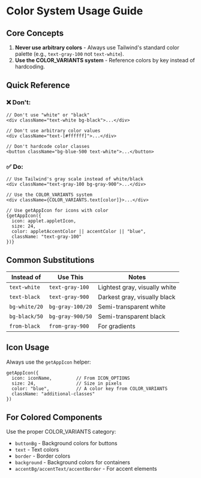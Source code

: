 # Color System Usage Guide

## Core Concepts

1. **Never use arbitrary colors** - Always use Tailwind's standard color palette (e.g., `text-gray-100` not `text-white`).
2. **Use the COLOR_VARIANTS system** - Reference colors by key instead of hardcoding.

## Quick Reference

### ❌ Don't:
```tsx
// Don't use "white" or "black"
<div className="text-white bg-black">...</div>

// Don't use arbitrary color values
<div className="text-[#ffffff]">...</div>

// Don't hardcode color classes
<button className="bg-blue-500 text-white">...</button>
```

### ✅ Do:
```tsx
// Use Tailwind's gray scale instead of white/black
<div className="text-gray-100 bg-gray-900">...</div>

// Use the COLOR_VARIANTS system
<div className={COLOR_VARIANTS.text[color]}>...</div>

// Use getAppIcon for icons with color
{getAppIcon({
  icon: applet.appletIcon,
  size: 24,
  color: appletAccentColor || accentColor || "blue",
  className: "text-gray-100"
})}
```

## Common Substitutions

| Instead of    | Use This                   | Notes                                |
|---------------|----------------------------|--------------------------------------|
| `text-white`  | `text-gray-100`           | Lightest gray, visually white        |
| `text-black`  | `text-gray-900`           | Darkest gray, visually black         |
| `bg-white/20` | `bg-gray-100/20`          | Semi-transparent white               |
| `bg-black/50` | `bg-gray-900/50`          | Semi-transparent black               |
| `from-black`  | `from-gray-900`           | For gradients                        |

## Icon Usage

Always use the `getAppIcon` helper:

```tsx
getAppIcon({
  icon: iconName,         // From ICON_OPTIONS
  size: 24,               // Size in pixels
  color: "blue",          // A color key from COLOR_VARIANTS
  className: "additional-classes"
})
```

## For Colored Components

Use the proper COLOR_VARIANTS category:
- `buttonBg` - Background colors for buttons
- `text` - Text colors
- `border` - Border colors
- `background` - Background colors for containers
- `accentBg/accentText/accentBorder` - For accent elements